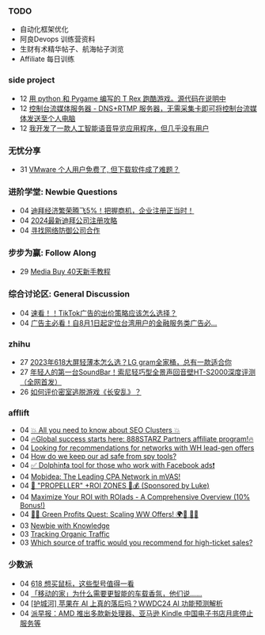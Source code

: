 ### TODO
-  自动化框架优化
-  阿良Devops 训练营资料
-  生财有术精华帖子、航海帖子浏览
-  Affiliate 每日训练

### side project
<!-- sideproject:START -->
-  12 [用 python 和 Pygame 编写的 T Rex 跑酷游戏。源代码在说明中](https://www.youtube.com/watch?v=pZySIXSelCA)
-  12 [控制台流媒体服务器 - DNS+RTMP 服务器，无需采集卡即可将控制台流媒体发送至个人电脑](https://github.com/Aioros/console-streaming-server)
-  12 [我开发了一款人工智能语音导览应用程序，但几乎没有用户](https://www.reddit.com/r/SideProject/comments/18gpp0e/ive_built_an_ai_audio_tour_app_but_have_almost_no/)<!-- sideproject:END -->


### 无忧分享
<!-- ruyo:START -->
-  31 [VMware 个人用户免费了, 但下载软件成了难题？](https://51.ruyo.net/18669.html)<!-- ruyo:END -->

### 进阶学堂: Newbie Questions
<!-- advertcn1:START -->
-  04 [迪拜经济繁荣腾飞5%！把握商机，企业注册正当时！](https://www.advertcn.com/thread-115221-1-1.html)
-  04 [2024最新迪拜公司注册攻略](https://www.advertcn.com/thread-115220-1-1.html)
-  04 [寻找网络防御公司合作](https://www.advertcn.com/thread-115216-1-1.html)<!-- advertcn1:END -->

### 步步为赢: Follow Along
<!-- advertcn2:START -->
-  29 [Media Buy 40天新手教程](https://www.advertcn.com/thread-115158-1-1.html)<!-- advertcn2:END -->

### 综合讨论区: General Discussion
<!-- advertcn3:START -->
-  04 [速看！！TikTok广告的出价策略应该怎么选择？](https://www.advertcn.com/thread-115224-1-1.html)
-  04 [广告主必看！自8月1日起定位台湾用户的金融服务类广告必...](https://www.advertcn.com/thread-115218-1-1.html)<!-- advertcn3:END -->


### zhihu
<!-- zhihu:START -->
-  27 [2023年618大屏轻薄本怎么选？LG gram全家桶，总有一款适合你](http://zhuanlan.zhihu.com/p/632641888?utm_campaign=rss&utm_medium=rss&utm_source=rss&utm_content=title)
-  27 [年轻人的第一台SoundBar！索尼轻巧型全景声回音壁HT-S2000深度评测（全网首发）](http://zhuanlan.zhihu.com/p/630990296?utm_campaign=rss&utm_medium=rss&utm_source=rss&utm_content=title)
-  26 [如何评价密室逃脱游戏《长安乱》？](http://www.zhihu.com/question/563950552/answer/3045961312?utm_campaign=rss&utm_medium=rss&utm_source=rss&utm_content=title)<!-- zhihu:END -->

### afflift
<!-- afflift:START -->
-  04 [💥 All you need to know about SEO Clusters 💥](https://afflift.com/f/threads/%F0%9F%92%A5-all-you-need-to-know-about-seo-clusters-%F0%9F%92%A5.12779/)
-  04 [🔥Global success starts here: 888STARZ Partners affiliate program!🔥](https://afflift.com/f/threads/%F0%9F%94%A5global-success-starts-here-888starz-partners-affiliate-program-%F0%9F%94%A5.12803/)
-  04 [Looking for recommendations for networks with WH lead-gen offers](https://afflift.com/f/threads/looking-for-recommendations-for-networks-with-wh-lead-gen-offers.13236/)
-  04 [How do we keep our ad safe from spy tools?](https://afflift.com/f/threads/how-do-we-keep-our-ad-safe-from-spy-tools.13231/)
-  04 [✅ Dolphin❗️a tool for those who work with Facebook ads❗️](https://afflift.com/f/threads/%E2%9C%85-dolphin%E2%9D%97%EF%B8%8Fa-tool-for-those-who-work-with-facebook-ads%E2%9D%97%EF%B8%8F.7096/)
-  04 [Mobidea: The Leading CPA Network in mVAS!](https://afflift.com/f/threads/mobidea-the-leading-cpa-network-in-mvas.13235/)
-  04 [💸 &quot;PROPELLER&quot; +ROI ZONES 🚀💰 &lpar;Sponsored by Luke&rpar;](https://afflift.com/f/threads/%F0%9F%92%B8-propeller-roi-zones-%F0%9F%9A%80%F0%9F%92%B0-sponsored-by-luke.13233/)
-  04 [Maximize Your ROI with ROIads - A Comprehensive Overview &lpar;10% Bonus!&rpar;](https://afflift.com/f/threads/maximize-your-roi-with-roiads-a-comprehensive-overview-10-bonus.11259/)
-  04 [🌿💸 Green Profits Quest: Scaling WW Offers! 🌍🚀 📲💥](https://afflift.com/f/threads/%F0%9F%8C%BF%F0%9F%92%B8-green-profits-quest-scaling-ww-offers-%F0%9F%8C%8D%F0%9F%9A%80-%F0%9F%93%B2%F0%9F%92%A5.13167/)
-  03 [Newbie with Knowledge](https://afflift.com/f/threads/newbie-with-knowledge.13227/)
-  03 [Tracking Organic Traffic](https://afflift.com/f/threads/tracking-organic-traffic.13203/)
-  03 [Which source of traffic would you recommend for high-ticket sales?](https://afflift.com/f/threads/which-source-of-traffic-would-you-recommend-for-high-ticket-sales.13170/)<!-- afflift:END -->

### 少数派
<!-- sspai:START -->
-  04 [618 想买鼠标，这些型号值得一看](https://sspai.com/post/89262)
-  04 [「移动的家」为什么需要更智能的车载香氛，他们说……](https://sspai.com/post/88605)
-  04 [[护城河] 苹果在 AI 上真的落后吗？WWDC24 AI 功能预测解析](https://sspai.com/post/89315)
-  04 [派早报：AMD 推出多款新处理器、亚马逊 Kindle 中国电子书店月底停止服务等](https://sspai.com/post/89336)<!-- sspai:END -->
